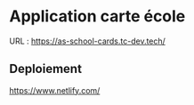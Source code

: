 # Application carte école

URL : https://as-school-cards.tc-dev.tech/

## Deploiement

https://www.netlify.com/